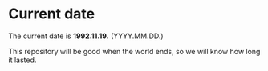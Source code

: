# Current date

The current date is **1992.11.19.** (YYYY.MM.DD.)

This repository will be good when the world ends, so we will know how long it lasted.